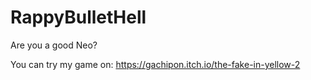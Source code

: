 # RappyBulletHell
 Are you a good Neo?

You can try my game on:
https://gachipon.itch.io/the-fake-in-yellow-2
